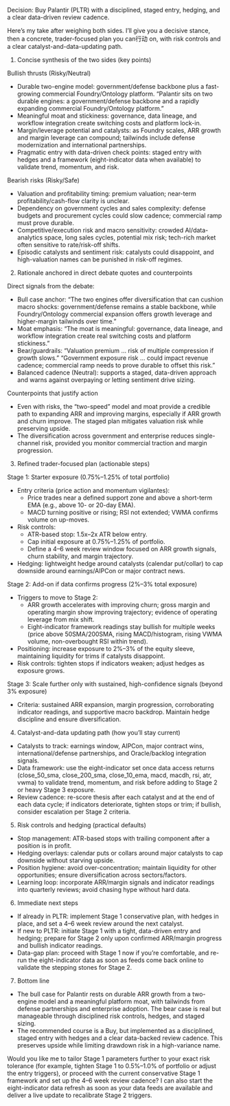 Decision: Buy Palantir (PLTR) with a disciplined, staged entry, hedging, and a clear data-driven review cadence.

Here’s my take after weighing both sides. I’ll give you a decisive stance, then a concrete, trader-focused plan you can行动 on, with risk controls and a clear catalyst-and-data-updating path.

1) Concise synthesis of the two sides (key points)

Bullish thrusts (Risky/Neutral)
- Durable two-engine model: government/defense backbone plus a fast-growing commercial Foundry/Ontology platform. “Palantir sits on two durable engines: a government/defense backbone and a rapidly expanding commercial Foundry/Ontology platform.”
- Meaningful moat and stickiness: governance, data lineage, and workflow integration create switching costs and platform lock-in.
- Margin/leverage potential and catalysts: as Foundry scales, ARR growth and margin leverage can compound; tailwinds include defense modernization and international partnerships.
- Pragmatic entry with data-driven check points: staged entry with hedges and a framework (eight-indicator data when available) to validate trend, momentum, and risk.

Bearish risks (Risky/Safe)
- Valuation and profitability timing: premium valuation; near-term profitability/cash-flow clarity is unclear.
- Dependency on government cycles and sales complexity: defense budgets and procurement cycles could slow cadence; commercial ramp must prove durable.
- Competitive/execution risk and macro sensitivity: crowded AI/data-analytics space, long sales cycles, potential mix risk; tech-rich market often sensitive to rate/risk-off shifts.
- Episodic catalysts and sentiment risk: catalysts could disappoint, and high-valuation names can be punished in risk-off regimes.

2) Rationale anchored in direct debate quotes and counterpoints

Direct signals from the debate:
- Bull case anchor: “The two engines offer diversification that can cushion macro shocks: government/defense remains a stable backbone, while Foundry/Ontology commercial expansion offers growth leverage and higher-margin tailwinds over time.”
- Moat emphasis: “The moat is meaningful: governance, data lineage, and workflow integration create real switching costs and platform stickiness.”
- Bear/guardrails: “Valuation premium … risk of multiple compression if growth slows.” “Government exposure risk … could impact revenue cadence; commercial ramp needs to prove durable to offset this risk.”
- Balanced cadence (Neutral): supports a staged, data-driven approach and warns against overpaying or letting sentiment drive sizing.

Counterpoints that justify action
- Even with risks, the “two-speed” model and moat provide a credible path to expanding ARR and improving margins, especially if ARR growth and churn improve. The staged plan mitigates valuation risk while preserving upside.
- The diversification across government and enterprise reduces single-channel risk, provided you monitor commercial traction and margin progression.

3) Refined trader-focused plan (actionable steps)

Stage 1: Starter exposure (0.75%–1.25% of total portfolio)
- Entry criteria (price action and momentum vigilantes):
  - Price trades near a defined support zone and above a short-term EMA (e.g., above 10- or 20-day EMA).
  - MACD turning positive or rising; RSI not extended; VWMA confirms volume on up-moves.
- Risk controls:
  - ATR-based stop: 1.5x–2x ATR below entry.
  - Cap initial exposure at 0.75%–1.25% of portfolio.
  - Define a 4–6 week review window focused on ARR growth signals, churn stability, and margin trajectory.
- Hedging: lightweight hedge around catalysts (calendar put/collar) to cap downside around earnings/AIPCon or major contract news.

Stage 2: Add-on if data confirms progress (2%–3% total exposure)
- Triggers to move to Stage 2:
  - ARR growth accelerates with improving churn; gross margin and operating margin show improving trajectory; evidence of operating leverage from mix shift.
  - Eight-indicator framework readings stay bullish for multiple weeks (price above 50SMA/200SMA, rising MACD/histogram, rising VWMA volume, non-overbought RSI within trend).
- Positioning: increase exposure to 2%–3% of the equity sleeve, maintaining liquidity for trims if catalysts disappoint.
- Risk controls: tighten stops if indicators weaken; adjust hedges as exposure grows.

Stage 3: Scale further only with sustained, high-confidence signals (beyond 3% exposure)
- Criteria: sustained ARR expansion, margin progression, corroborating indicator readings, and supportive macro backdrop. Maintain hedge discipline and ensure diversification.

4) Catalyst-and-data updating path (how you’ll stay current)
- Catalysts to track: earnings window, AIPCon, major contract wins, international/defense partnerships, and Oracle/backlog integration signals.
- Data framework: use the eight-indicator set once data access returns (close_50_sma, close_200_sma, close_10_ema, macd, macdh, rsi, atr, vwma) to validate trend, momentum, and risk before adding to Stage 2 or heavy Stage 3 exposure.
- Review cadence: re-score thesis after each catalyst and at the end of each data cycle; if indicators deteriorate, tighten stops or trim; if bullish, consider escalation per Stage 2 criteria.

5) Risk controls and hedging (practical defaults)
- Stop management: ATR-based stops with trailing component after a position is in profit.
- Hedging overlays: calendar puts or collars around major catalysts to cap downside without starving upside.
- Position hygiene: avoid over-concentration; maintain liquidity for other opportunities; ensure diversification across sectors/factors.
- Learning loop: incorporate ARR/margin signals and indicator readings into quarterly reviews; avoid chasing hype without hard data.

6) Immediate next steps
- If already in PLTR: implement Stage 1 conservative plan, with hedges in place, and set a 4–6 week review around the next catalyst.
- If new to PLTR: initiate Stage 1 with a tight, data-driven entry and hedging; prepare for Stage 2 only upon confirmed ARR/margin progress and bullish indicator readings.
- Data-gap plan: proceed with Stage 1 now if you’re comfortable, and re-run the eight-indicator data as soon as feeds come back online to validate the stepping stones for Stage 2.

7) Bottom line
- The bull case for Palantir rests on durable ARR growth from a two-engine model and a meaningful platform moat, with tailwinds from defense partnerships and enterprise adoption. The bear case is real but manageable through disciplined risk controls, hedges, and staged sizing.
- The recommended course is a Buy, but implemented as a disciplined, staged entry with hedges and a clear data-backed review cadence. This preserves upside while limiting drawdown risk in a high-variance name.

Would you like me to tailor Stage 1 parameters further to your exact risk tolerance (for example, tighten Stage 1 to 0.5%–1.0% of portfolio or adjust the entry triggers), or proceed with the current conservative Stage 1 framework and set up the 4–6 week review cadence? I can also start the eight-indicator data refresh as soon as your data feeds are available and deliver a live update to recalibrate Stage 2 triggers.